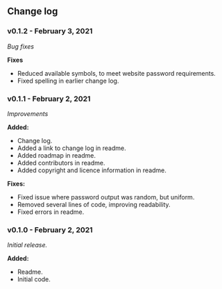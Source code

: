 ## Change log

### v0.1.2 - February 3, 2021

*Bug fixes*

**Fixes**
- Reduced available symbols, to meet website password requirements.
- Fixed spelling in earlier change log.

### v0.1.1 - February 2, 2021

*Improvements*

**Added:**
- Change log.
- Added a link to change log in readme.
- Added roadmap in readme.
- Added contributors in readme.
- Added copyright and licence information in readme.

**Fixes:**
- Fixed issue where password output was random, but uniform.
- Removed several lines of code, improving readability.
- Fixed errors in readme.

### v0.1.0 - February 2, 2021

*Initial release.*

**Added:**
 - Readme.
 - Initial code.
